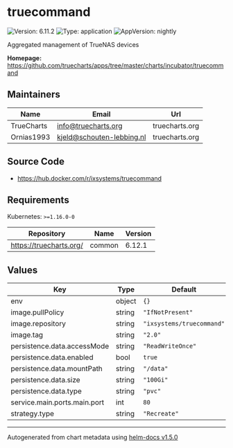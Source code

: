 # truecommand

![Version: 6.11.2](https://img.shields.io/badge/Version-6.11.2-informational?style=flat-square) ![Type: application](https://img.shields.io/badge/Type-application-informational?style=flat-square) ![AppVersion: nightly](https://img.shields.io/badge/AppVersion-nightly-informational?style=flat-square)

Aggregated management of TrueNAS devices

**Homepage:** <https://github.com/truecharts/apps/tree/master/charts/incubator/truecommand>

## Maintainers

| Name | Email | Url |
| ---- | ------ | --- |
| TrueCharts | info@truecharts.org | truecharts.org |
| Ornias1993 | kjeld@schouten-lebbing.nl | truecharts.org |

## Source Code

* <https://hub.docker.com/r/ixsystems/truecommand>

## Requirements

Kubernetes: `>=1.16.0-0`

| Repository | Name | Version |
|------------|------|---------|
| https://truecharts.org/ | common | 6.12.1 |

## Values

| Key | Type | Default | Description |
|-----|------|---------|-------------|
| env | object | `{}` |  |
| image.pullPolicy | string | `"IfNotPresent"` |  |
| image.repository | string | `"ixsystems/truecommand"` |  |
| image.tag | string | `"2.0"` |  |
| persistence.data.accessMode | string | `"ReadWriteOnce"` |  |
| persistence.data.enabled | bool | `true` |  |
| persistence.data.mountPath | string | `"/data"` |  |
| persistence.data.size | string | `"100Gi"` |  |
| persistence.data.type | string | `"pvc"` |  |
| service.main.ports.main.port | int | `80` |  |
| strategy.type | string | `"Recreate"` |  |

----------------------------------------------
Autogenerated from chart metadata using [helm-docs v1.5.0](https://github.com/norwoodj/helm-docs/releases/v1.5.0)
